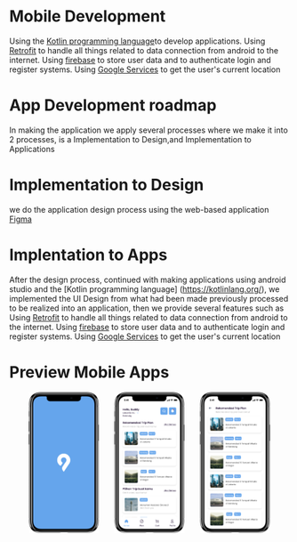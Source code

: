 # Mobile Development

Using the [Kotlin programming language](https://kotlinlang.org/)to develop applications. Using [Retrofit](https://square.github.io/retrofit/) to handle all things related to data connection from android to the internet. Using [firebase](https://firebase.google.com) to store user data and to authenticate login and register systems. Using [Google Services](https://cloud.google.com) to get the user's current location

# App Development roadmap

In making the application we apply several processes where we make it into 2 processes, is a Implementation to Design,and Implementation to Applications

# Implementation to Design
we do the application design process using the web-based application [Figma](figma.com)

# Implentation to Apps
After the design process, continued with making applications using android studio and the [Kotlin programming language] (https://kotlinlang.org/), we implemented the UI Design from what had been made previously processed to be realized into an application, then we provide several features such as Using [Retrofit](https://square.github.io/retrofit/) to handle all things related to data connection from android to the internet. Using [firebase](https://firebase.google.com) to store user data and to authenticate login and register systems. Using [Google Services](https://cloud.google.com) to get the user's current location


# Preview Mobile Apps

<p align="center">
	<img src="logo/Splash.png" width="25%"> &nbsp; &nbsp; &nbsp;
	<img src="logo/Homeipohn.png" width="25%"> &nbsp; &nbsp; &nbsp;
	<img src="logo/rekomendasi.png" width="25%">
</p>
